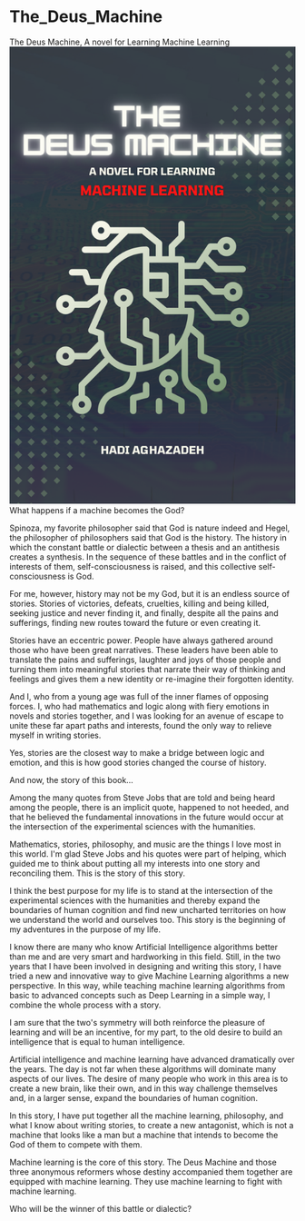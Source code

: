 # The_Deus_Machine
The Deus Machine, A novel for Learning Machine Learning
![alt text](Thedeusmachine.JPG)
What happens if a machine becomes the God?

Spinoza, my favorite philosopher said that God is nature indeed and Hegel, the philosopher of philosophers said that God is the history. The history in which the constant battle or dialectic between a thesis and an antithesis creates a synthesis. In the sequence of these battles and in the conflict of interests of them, self-consciousness is raised, and this collective self-consciousness is God.
 
For me, however, history may not be my God, but it is an endless source of stories. Stories of victories, defeats, cruelties, killing and being killed, seeking justice and never finding it, and finally, despite all the pains and sufferings, finding new routes toward the future or even creating it.

Stories have an eccentric power. People have always gathered around those who have been great narratives. These leaders have been able to translate the pains and sufferings, laughter and joys of those people and turning them into meaningful stories that narrate their way of thinking and feelings and gives them a new identity or re-imagine their forgotten identity.

And I, who from a young age was full of the inner flames of opposing forces. I, who had mathematics and logic along with fiery emotions in novels and stories together, and I was looking for an avenue of escape to unite these far apart paths and interests, found the only way to relieve myself in writing stories.

Yes, stories are the closest way to make a bridge between logic and emotion, and this is how good stories changed the course of history.

And now, the story of this book…

Among the many quotes from Steve Jobs that are told and being heard among the people, there is an implicit quote, happened to not heeded, and that he believed the fundamental innovations in the future would occur at the intersection of the experimental sciences with the humanities.

Mathematics, stories, philosophy, and music are the things I love most in this world. I'm glad Steve Jobs and his quotes were part of helping, which guided me to think about putting all my interests into one story and reconciling them. This is the story of this story.

I think the best purpose for my life is to stand at the intersection of the experimental sciences with the humanities and thereby expand the boundaries of human cognition and find new uncharted territories on how we understand the world and ourselves too. This story is the beginning of my adventures in the purpose of my life.

I know there are many who know Artificial Intelligence algorithms better than me and are very smart and hardworking in this field. Still, in the two years that I have been involved in designing and writing this story, I have tried a new and innovative way to give Machine Learning algorithms a new perspective. In this way, while teaching machine learning algorithms from basic to advanced concepts such as Deep Learning in a simple way, I combine the whole process with a story.

I am sure that the two's symmetry will both reinforce the pleasure of learning and will be an incentive, for my part, to the old desire to build an intelligence that is equal to human intelligence.

Artificial intelligence and machine learning have advanced dramatically over the years. The day is not far when these algorithms will dominate many aspects of our lives. The desire of many people who work in this area is to create a new brain, like their own, and in this way challenge themselves and, in a larger sense, expand the boundaries of human cognition.

In this story, I have put together all the machine learning, philosophy, and what I know about writing stories, to create a new antagonist, which is not a machine that looks like a man but a machine that intends to become the God of them to compete with them.

Machine learning is the core of this story. The Deus Machine and those three anonymous reformers whose destiny accompanied them together are equipped with machine learning. They use machine learning to fight with machine learning.

Who will be the winner of this battle or dialectic?